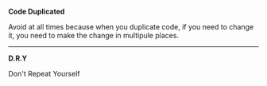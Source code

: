 **Code Duplicated**

Avoid at all times because when you duplicate code, if you need 
to change it, you need to make the change in multipule places.
___
**D.R.Y**

Don't Repeat Yourself
